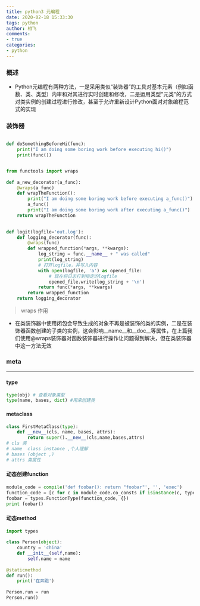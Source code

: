 ```yaml
---
title: python3 元编程
date: 2020-02-18 15:33:30
tags: python
author: 相飞
comments:
- true
categories:
- python
---
```




### 概述

- Python元编程有两种方法，一是采用类似“装饰器”的工具对基本元素（例如函数、类、类型）内审和对其进行实时创建和修改，二是运用类型"元类"的方式对类实例的创建过程进行修改，甚至于允许重新设计Python面对对象编程范式的实现


### 装饰器


```python

def doSomethingBeforeHi(func):
    print("I am doing some boring work before executing hi()")
    print(func())


from functools import wraps
 
def a_new_decorator(a_func):
    @wraps(a_func)
    def wrapTheFunction():
        print("I am doing some boring work before executing a_func()")
        a_func()
        print("I am doing some boring work after executing a_func()")
    return wrapTheFunction
 

def logit(logfile='out.log'):
    def logging_decorator(func):
        @wraps(func)
        def wrapped_function(*args, **kwargs):
            log_string = func.__name__ + " was called"
            print(log_string)
            # 打开logfile，并写入内容
            with open(logfile, 'a') as opened_file:
                # 现在将日志打到指定的logfile
                opened_file.write(log_string + '\n')
            return func(*args, **kwargs)
        return wrapped_function
    return logging_decorator


```

> wraps 作用
- 在类装饰器中使用闭包会导致生成的对象不再是被装饰的类的实例，二是在装饰器函数创建的子类的实例，这会影响\__name__和\__doc__等属性，在上篇我们使用@wraps装饰器对函数装饰器进行操作让问题得到解决，但在类装饰器中这一方法无效


### meta

---

#### type



```python
type(obj) # 查看对象类型
type(name, bases, dict) #用来创建类
```


#### metaclass

```python
class FirstMetaClass(type):
    def __new__(cls, name, bases, attrs):
        return super().__new__(cls,name,bases,attrs)
# cls 类
# name  class instance ,个人理解
# bases (object ,)
# attrs 类属性
```

#### 动态创建function

```python
module_code = compile('def foobar(): return "foobar"', '', 'exec')
function_code = [c for c in module_code.co_consts if isinstance(c, types.CodeType)][0]
foobar = types.FunctionType(function_code, {})
print foobar()

```

#### 动态method

```python
import types
 
class Person(object):
    country = 'china'
    def __init__(self,name):
        self.name = name
 
@staticmethod
def run():
    print('在奔跑')
 
Person.run = run
Person.run()


```
